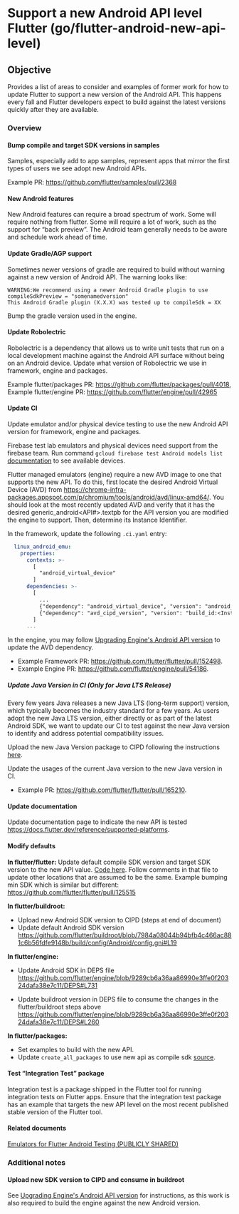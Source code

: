 # Support a new Android API level Flutter (go/flutter-android-new-api-level)

## Objective

Provides a list of areas to consider and examples of former work for how to update Flutter to support a new version of the Android API. This happens every fall and Flutter developers expect to build against the latest versions quickly after they are available.

### Overview

#### Bump compile and target SDK versions in samples

Samples, especially add to app samples, represent apps that mirror the first types of users we see adopt new Android APIs.

Example PR: https://github.com/flutter/samples/pull/2368

#### New Android features

New Android features can require a broad spectrum of work. Some will require nothing from flutter. Some will require a lot of work, such as the support for “back preview”. The Android team generally needs to be aware and schedule work ahead of time.

#### Update Gradle/AGP support

Sometimes newer versions of gradle are required to build without warning against a new version of Android API. The warning looks like:

```
WARNING:We recommend using a newer Android Gradle plugin to use compileSdkPreview = "somenamedversion"
This Android Gradle plugin (X.X.X) was tested up to compileSdk = XX
```

Bump the gradle version used in the engine.

#### Update Robolectric

Robolectric is a dependency that allows us to write unit tests that run on a local development machine against the Android API surface without being on an Android device.
Update what version of Robolectric we use in framework, engine and packages.

Example flutter/packages PR: https://github.com/flutter/packages/pull/4018, Example flutter/engine PR: https://github.com/flutter/engine/pull/42965

#### Update CI

Update emulator and/or physical device testing to use the new Android API version for framework, engine and packages.

Firebase test lab emulators and physical devices need support from the firebase team.
Run command `gcloud firebase test Android models list` [documentation](https://firebase.google.com/docs/test-lab/Android/available-testing-devices) to see available devices.

Flutter managed emulators (engine) require a new AVD image to one that supports the new API. To do this, first locate the desired Android Virtual Device (AVD) from https://chrome-infra-packages.appspot.com/p/chromium/tools/android/avd/linux-amd64/. You should look at the most recently updated AVD and verify that it has the desired generic_android<API#>.textpb for the API version you are modified the engine to support. Then, determine its Instance Identifier.

In the framework, update the following `.ci.yaml` entry:

```yaml
  linux_android_emu:
    properties:
      contexts: >-
        [
          "android_virtual_device"
        ]
      dependencies: >-
        [
          ...
          {"dependency": "android_virtual_device", "version": "android_<API#>_google_apis_x64.textpb"},
          {"dependency": "avd_cipd_version", "version": "build_id:<Instance ID>"},
        ]
      ...
```

In the engine, you may follow [Upgrading Engine's Android API version](https://github.com/flutter/flutter/blob/main/docs/platforms/android/Upgrading-Engine's-Android-API-version.md) to update the AVD dependency.

- Example Framework PR: <https://github.com/flutter/flutter/pull/152498>.
- Example Engine PR: <https://github.com/flutter/engine/pull/54186>.

##### Update Java Version in CI (Only for Java LTS Release)
Every few years Java releases a new Java LTS (long-term support) version, which typically
becomes the industry standard for a few years. As users adopt the new Java LTS version, either directly or as
part of the latest Android SDK, we want to update our CI to test against the new Java version
to identify and address potential compatibility issues.

Upload the new Java Version package to CIPD following the instructions [here](https://github.com/flutter/flutter/blob/main/docs/platforms/android/Uploading-New-Java-Vers◊ion-to-CIPD.md).

Update the usages of the current Java version to the new Java version in CI.
- Example PR: <https://github.com/flutter/flutter/pull/165210>.

#### Update documentation

Update documentation page to indicate the new API is tested
https://docs.flutter.dev/reference/supported-platforms.

#### Modify defaults

**In flutter/flutter:** Update default compile SDK version and target SDK version to the new API value.
[Code here](../../../packages/flutter_tools/gradle/src/main/groovy/flutter.groovy).
Follow comments in that file to update other locations that are assumed to be the same.
Example bumping min SDK which is similar but different: https://github.com/flutter/flutter/pull/125515

**In flutter/buildroot:**

- Upload new Android SDK version to CIPD (steps at end of document)
- Update default Android SDK version
https://github.com/flutter/buildroot/blob/7984a08044b94bfb4c466ac881c6b56fdfe9148b/build/config/Android/config.gni#L19

**In flutter/engine:**

- Update Android SDK in DEPS file
https://github.com/flutter/engine/blob/9289cb6a36aa86990e3ffe0f20324dafa38e7c11/DEPS#L731

- Update buildroot version in DEPS file to consume the changes in the flutter/buildroot steps above
https://github.com/flutter/engine/blob/9289cb6a36aa86990e3ffe0f20324dafa38e7c11/DEPS#L260

**In flutter/packages:**
- Set examples to build with the new API.
- Update `create_all_packages` to use new api as compile sdk [source](https://github.com/flutter/packages/blob/3515abab07d0bb2441277f43c2411c9b5e4ecf94/script/tool/lib/src/create_all_packages_app_command.dart#L245-L249).

#### Test “Integration Test” package

Integration test is a package shipped in the Flutter tool for running integration tests on Flutter apps. Ensure that the integration test package has an example that targets the new API level on the most recent published stable version of the Flutter tool.

#### Related documents

[Emulators for Flutter Android Testing (PUBLICLY SHARED)](https://docs.google.com/document/d/10wYUcLcSTF4Epg2EUGoBqOkkOe4zxKHvYKjXFZAOgGs/edit?resourcekey=0-pltjPvEtVezXDADMbUwFHQ)

### Additional notes

#### Upload new SDK version to CIPD and consume in buildroot

See [Upgrading Engine's Android API version](https://github.com/flutter/flutter/blob/main/docs/platforms/android/Upgrading-Engine's-Android-API-version.md) for instructions, as this work is also required to build the engine against the new Android version.
